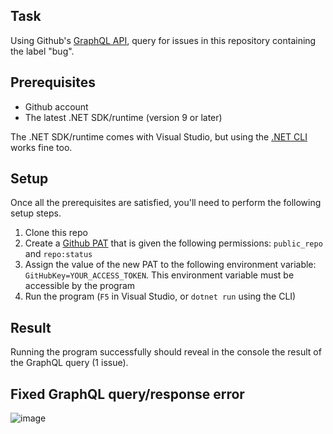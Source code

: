 ## Task

Using Github's [GraphQL API](https://docs.github.com/en/graphql), query for issues in this repository containing the label "bug".

## Prerequisites

- Github account
- The latest .NET SDK/runtime (version 9 or later)

The .NET SDK/runtime comes with Visual Studio, but using the [.NET CLI](https://dotnet.microsoft.com/en-us/download) works fine too.

## Setup

Once all the prerequisites are satisfied, you'll need to perform the following setup steps.

1. Clone this repo
1. Create a [Github PAT](https://docs.github.com/en/authentication/keeping-your-account-and-data-secure/managing-your-personal-access-tokens#creating-a-personal-access-token-classic) that is given the following permissions: `public_repo` and `repo:status`
1. Assign the value of the new PAT to the following environment variable: `GitHubKey=YOUR_ACCESS_TOKEN`. This environment variable must be accessible by the program
1. Run the program (`F5` in Visual Studio, or `dotnet run` using the CLI)

## Result

Running the program successfully should reveal in the console the result of the GraphQL query (1 issue).

## Fixed GraphQL query/response error
![image](https://github.com/user-attachments/assets/8ac07331-a4aa-42bf-8cf6-26e2f6ec2368)
